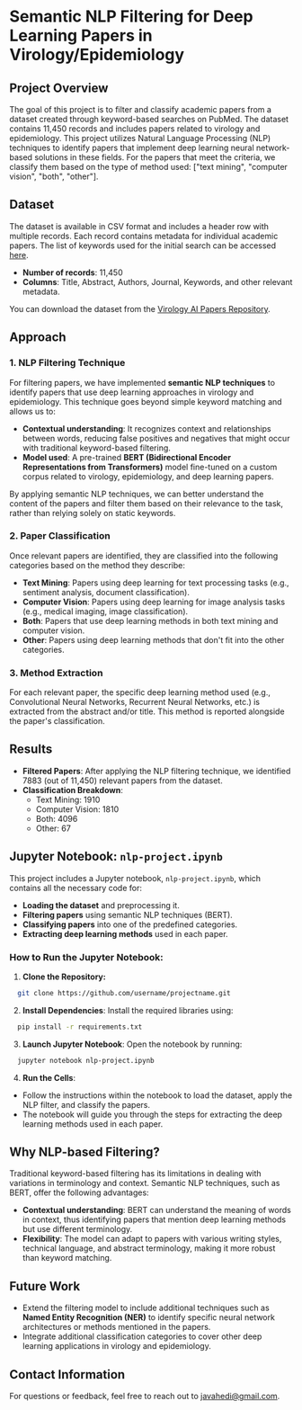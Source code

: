 # Semantic NLP Filtering for Deep Learning Papers in Virology/Epidemiology

## Project Overview
The goal of this project is to filter and classify academic papers from a dataset created through keyword-based searches on PubMed. The dataset contains 11,450 records and includes papers related to virology and epidemiology. This project utilizes Natural Language Processing (NLP) techniques to identify papers that implement deep learning neural network-based solutions in these fields. For the papers that meet the criteria, we classify them based on the type of method used: ["text mining", "computer vision", "both", "other"].

## Dataset
The dataset is available in CSV format and includes a header row with multiple records. Each record contains metadata for individual academic papers. The list of keywords used for the initial search can be accessed [here]().

- **Number of records**: 11,450
- **Columns**: Title, Abstract, Authors, Journal, Keywords, and other relevant metadata.

You can download the dataset from the [Virology AI Papers Repository]().

## Approach

### 1. **NLP Filtering Technique**
For filtering papers, we have implemented **semantic NLP techniques** to identify papers that use deep learning approaches in virology and epidemiology. This technique goes beyond simple keyword matching and allows us to:
- **Contextual understanding**: It recognizes context and relationships between words, reducing false positives and negatives that might occur with traditional keyword-based filtering.
- **Model used**: A pre-trained **BERT (Bidirectional Encoder Representations from Transformers)** model fine-tuned on a custom corpus related to virology, epidemiology, and deep learning papers.

By applying semantic NLP techniques, we can better understand the content of the papers and filter them based on their relevance to the task, rather than relying solely on static keywords.

### 2. **Paper Classification**
Once relevant papers are identified, they are classified into the following categories based on the method they describe:
- **Text Mining**: Papers using deep learning for text processing tasks (e.g., sentiment analysis, document classification).
- **Computer Vision**: Papers using deep learning for image analysis tasks (e.g., medical imaging, image classification).
- **Both**: Papers that use deep learning methods in both text mining and computer vision.
- **Other**: Papers using deep learning methods that don't fit into the other categories.


### 3. **Method Extraction**
For each relevant paper, the specific deep learning method used (e.g., Convolutional Neural Networks, Recurrent Neural Networks, etc.) is extracted from the abstract and/or title. This method is reported alongside the paper's classification.

## Results

- **Filtered Papers**: After applying the NLP filtering technique, we identified 7883 (out of 11,450) relevant papers from the dataset.
- **Classification Breakdown**:
  - Text Mining: 1910
  - Computer Vision: 1810
  - Both: 4096
  - Other: 67


## Jupyter Notebook: `nlp-project.ipynb`

This project includes a Jupyter notebook, `nlp-project.ipynb`, which contains all the necessary code for:
- **Loading the dataset** and preprocessing it.
- **Filtering papers** using semantic NLP techniques (BERT).
- **Classifying papers** into one of the predefined categories.
- **Extracting deep learning methods** used in each paper.

### How to Run the Jupyter Notebook:
1. **Clone the Repository:**
 ```bash
   git clone https://github.com/username/projectname.git
  ```
2. **Install Dependencies**: Install the required libraries using:
  ```bash
    pip install -r requirements.txt
  ```
3. **Launch Jupyter Notebook**: Open the notebook by running:
  ```bash
    jupyter notebook nlp-project.ipynb
  ```

4. **Run the Cells**:
  - Follow the instructions within the notebook to load the dataset, apply the NLP filter, and classify the papers.
  - The notebook will guide you through the steps for extracting the deep learning methods used in each paper.


## Why NLP-based Filtering?

Traditional keyword-based filtering has its limitations in dealing with variations in terminology and context. Semantic NLP techniques, such as BERT, offer the following advantages:
- **Contextual understanding**: BERT can understand the meaning of words in context, thus identifying papers that mention deep learning methods but use different terminology.
- **Flexibility**: The model can adapt to papers with various writing styles, technical language, and abstract terminology, making it more robust than keyword matching.

## Future Work
- Extend the filtering model to include additional techniques such as **Named Entity Recognition (NER)** to identify specific neural network architectures or methods mentioned in the papers.
- Integrate additional classification categories to cover other deep learning applications in virology and epidemiology.


## Contact Information
For questions or feedback, feel free to reach out to javahedi@gmail.com.
